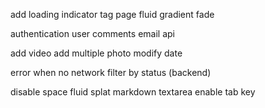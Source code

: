 add loading indicator
tag page
fluid gradient fade

authentication
user comments
email api


add video
add multiple photo
modify date

error when no network
filter by status (backend)

disable space fluid splat
markdown textarea enable tab key